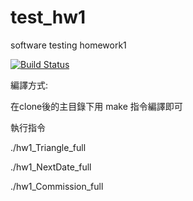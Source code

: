 # test_hw1
software testing homework1

[![Build Status](https://travis-ci.org/kamineko2016/test_hw1.svg?branch=master)](https://travis-ci.org/kamineko2016/test_hw1)

編譯方式:

在clone後的主目錄下用 make 指令編譯即可

執行指令

./hw1_Triangle_full

./hw1_NextDate_full

./hw1_Commission_full


